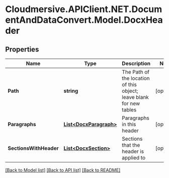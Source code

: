 # Cloudmersive.APIClient.NET.DocumentAndDataConvert.Model.DocxHeader
## Properties

Name | Type | Description | Notes
------------ | ------------- | ------------- | -------------
**Path** | **string** | The Path of the location of this object; leave blank for new tables | [optional] 
**Paragraphs** | [**List&lt;DocxParagraph&gt;**](DocxParagraph.md) | Paragraphs in this header | [optional] 
**SectionsWithHeader** | [**List&lt;DocxSection&gt;**](DocxSection.md) | Sections that the header is applied to | [optional] 

[[Back to Model list]](../README.md#documentation-for-models) [[Back to API list]](../README.md#documentation-for-api-endpoints) [[Back to README]](../README.md)

